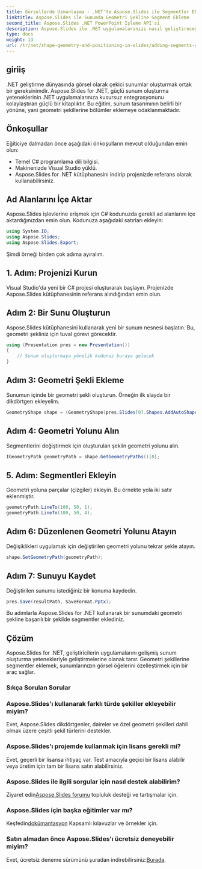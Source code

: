 ```yaml
---
title: Görsellerde Uzmanlaşma - .NET'te Aspose.Slides ile Segmentler Ekleme
linktitle: Aspose.Slides ile Sunumda Geometri Şekline Segment Ekleme
second_title: Aspose.Slides .NET PowerPoint İşleme API'si
description: Aspose.Slides ile .NET uygulamalarınızı nasıl geliştireceğinizi öğrenin. Bu eğitim, büyüleyici sunumlar için geometri şekillerine segmentler ekleme konusunda size yol gösterir.
type: docs
weight: 13
url: /tr/net/shape-geometry-and-positioning-in-slides/adding-segments-geometry-shape/
---
```

## giriiş
.NET geliştirme dünyasında görsel olarak çekici sunumlar oluşturmak ortak bir gereksinimdir. Aspose.Slides for .NET, güçlü sunum oluşturma yeteneklerinin .NET uygulamalarınıza kusursuz entegrasyonunu kolaylaştıran güçlü bir kitaplıktır. Bu eğitim, sunum tasarımının belirli bir yönüne, yani geometri şekillerine bölümler eklemeye odaklanmaktadır.
## Önkoşullar
Eğiticiye dalmadan önce aşağıdaki önkoşulların mevcut olduğundan emin olun:
- Temel C# programlama dili bilgisi.
- Makinenizde Visual Studio yüklü.
- Aspose.Slides for .NET kütüphanesini indirip projenizde referans olarak kullanabilirsiniz.
## Ad Alanlarını İçe Aktar
Aspose.Slides işlevlerine erişmek için C# kodunuzda gerekli ad alanlarını içe aktardığınızdan emin olun. Kodunuza aşağıdaki satırları ekleyin:
```csharp
using System.IO;
using Aspose.Slides;
using Aspose.Slides.Export;
```
Şimdi örneği birden çok adıma ayıralım.
## 1. Adım: Projenizi Kurun
Visual Studio'da yeni bir C# projesi oluşturarak başlayın. Projenizde Aspose.Slides kütüphanesinin referans alındığından emin olun.
## Adım 2: Bir Sunu Oluşturun
Aspose.Slides kütüphanesini kullanarak yeni bir sunum nesnesi başlatın. Bu, geometri şekliniz için tuval görevi görecektir.
```csharp
using (Presentation pres = new Presentation())
{
    // Sunum oluşturmaya yönelik kodunuz buraya gelecek
}
```
## Adım 3: Geometri Şekli Ekleme
Sunumun içinde bir geometri şekli oluşturun. Örneğin ilk slayda bir dikdörtgen ekleyelim.
```csharp
GeometryShape shape = (GeometryShape)pres.Slides[0].Shapes.AddAutoShape(ShapeType.Rectangle, 100, 100, 200, 100);
```
## Adım 4: Geometri Yolunu Alın
Segmentlerini değiştirmek için oluşturulan şeklin geometri yolunu alın.
```csharp
IGeometryPath geometryPath = shape.GetGeometryPaths()[0];
```
## 5. Adım: Segmentleri Ekleyin
Geometri yoluna parçalar (çizgiler) ekleyin. Bu örnekte yola iki satır eklenmiştir.
```csharp
geometryPath.LineTo(100, 50, 1);
geometryPath.LineTo(100, 50, 4);
```
## Adım 6: Düzenlenen Geometri Yolunu Atayın
Değişiklikleri uygulamak için değiştirilen geometri yolunu tekrar şekle atayın.
```csharp
shape.SetGeometryPath(geometryPath);
```
## Adım 7: Sunuyu Kaydet
Değiştirilen sunumu istediğiniz bir konuma kaydedin.
```csharp
pres.Save(resultPath, SaveFormat.Pptx);
```
Bu adımlarla Aspose.Slides for .NET kullanarak bir sunumdaki geometri şekline başarılı bir şekilde segmentler eklediniz.
## Çözüm
Aspose.Slides for .NET, geliştiricilerin uygulamalarını gelişmiş sunum oluşturma yetenekleriyle geliştirmelerine olanak tanır. Geometri şekillerine segmentler eklemek, sunumlarınızın görsel öğelerini özelleştirmek için bir araç sağlar.
### Sıkça Sorulan Sorular
### Aspose.Slides'ı kullanarak farklı türde şekiller ekleyebilir miyim?
Evet, Aspose.Slides dikdörtgenler, daireler ve özel geometri şekilleri dahil olmak üzere çeşitli şekil türlerini destekler.
### Aspose.Slides'ı projemde kullanmak için lisans gerekli mi?
Evet, geçerli bir lisansa ihtiyaç var. Test amacıyla geçici bir lisans alabilir veya üretim için tam bir lisans satın alabilirsiniz.
### Aspose.Slides ile ilgili sorgular için nasıl destek alabilirim?
 Ziyaret edin[Aspose.Slides forumu](https://forum.aspose.com/c/slides/11) topluluk desteği ve tartışmalar için.
### Aspose.Slides için başka eğitimler var mı?
 Keşfedin[dokümantasyon](https://reference.aspose.com/slides/net/) Kapsamlı kılavuzlar ve örnekler için.
### Satın almadan önce Aspose.Slides'ı ücretsiz deneyebilir miyim?
 Evet, ücretsiz deneme sürümünü şuradan indirebilirsiniz:[Burada](https://releases.aspose.com/).
